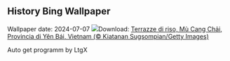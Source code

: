 ## History Bing Wallpaper
Wallpaper date: 2024-07-07
![](https://www.bing.com/th?id=OHR.YenBaiTerraces_IT-IT5762432409_UHD.jpg&w=1000)Download: [Terrazze di riso, Mù Cang Chải, Provincia di Yên Bái, Vietnam (© Kiatanan Sugsompian/Getty Images)](https://www.bing.com/th?id=OHR.YenBaiTerraces_IT-IT5762432409_UHD.jpg)

Auto get programm by LtgX
